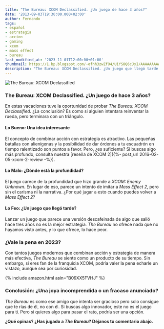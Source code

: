 ```yaml
---
title: "The Bureau: XCOM Declassified. ¿Un juego de hace 3 años?"
date: '2013-09-03T19:30:00.000+02:00'
author: Fernando
tags:
- español
- estrategia
- accion
- gaming
- xcom
- mass effect
- bureau
last_modified_at: '2023-11-01T12:00:00+01:00'
thumbnail: https://1.bp.blogspot.com/-ofhh3zwZfO4/UiYSOQ6cJxI/AAAAAAAAAak/bnexdGOahM0/s72-c/The-Bureau-XCOM-Declassified-2%5B1%5D.jpg
description: "The Bureau: XCOM Declassified. ¿Un juego que llegó tarde o una joya incomprendida? Descubre nuestra crítica completa."
---
```


![The Bureau: XCOM Declassified](https://1.bp.blogspot.com/-ofhh3zwZfO4/UiYSOQ6cJxI/AAAAAAAAAak/bnexdGOahM0/s320/The-Bureau-XCOM-Declassified-2%5B1%5D.jpg)

### The Bureau: XCOM Declassified. ¿Un juego de hace 3 años?

En estas vacaciones tuve la oportunidad de probar *The Bureau: XCOM Declassified*. ¿La conclusión? Es como si alguien intentara reinventar la rueda, pero terminara con un triángulo.

#### Lo Bueno: Una idea interesante

El concepto de combinar acción con estrategia es atractivo. Las pequeñas batallas con alienígenas y la posibilidad de dar órdenes a tu escuadrón en tiempo ralentizado son puntos a favor. Pero, ¿es suficiente? Si buscas algo más profundo, consulta nuestra [reseña de XCOM 2]({%- post_url 2016-02-05-xcom-2-review -%}).

#### Lo Malo: ¿Dónde está la profundidad?

El juego carece de la profundidad que hizo grande a *XCOM: Enemy Unknown*. En lugar de eso, parece un intento de imitar a *Mass Effect 2*, pero sin el carisma ni la narrativa. ¿Por qué jugar a esto cuando puedes volver a *Mass Effect 2*?

#### Lo Feo: ¿Un juego que llegó tarde?

Lanzar un juego que parece una versión descafeinada de algo que salió hace tres años no es la mejor estrategia. *The Bureau* no ofrece nada que no hayamos visto antes, y lo que ofrece, lo hace peor.

### ¿Vale la pena en 2023?

Con tantos juegos modernos que combinan acción y estrategia de manera más efectiva, *The Bureau* se siente como un producto de su tiempo. Sin embargo, si eres fan de la franquicia XCOM, podría valer la pena echarle un vistazo, aunque sea por curiosidad.

{% include amazon.html asin="B09XX5FVHJ" %}

### Conclusión: ¿Una joya incomprendida o un fracaso anunciado?

*The Bureau* es como ese amigo que intenta ser gracioso pero solo consigue que te rías de él, no con él. Si buscas algo innovador, este no es el juego para ti. Pero si quieres algo para pasar el rato, podría ser una opción.

**¿Qué opinas? ¿Has jugado a *The Bureau*? Déjanos tu comentario abajo.**
